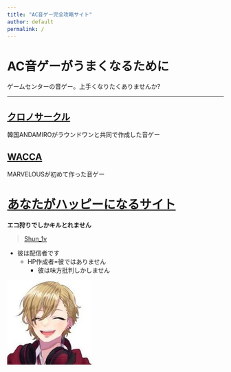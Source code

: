 ```yaml
---
title: "AC音ゲー完全攻略サイト"
author: default
permalink: /
---
```


# AC音ゲーがうまくなるために

ゲームセンターの音ゲー。上手くなりたくありませんか?



---


## [クロノサークル](https://chrono-circle.com/)  
韓国ANDAMIROがラウンドワンと共同で作成した音ゲー
## [WACCA](https://wacca.marv.jp/)
MARVELOUSが初めて作った音ゲー


# [あなたがハッピーになるサイト](https://cdn.cloudflare.steamstatic.com/client/installer/steam.dmg)

**エコ狩りでしかキルとれません**
> [Shun_1v](https://mobile.twitter.com/shun_1ce/status/1508152957413789696)


- 彼は配信者です
  - HP作成者=彼ではありません
    - 彼は味方批判しかしません


![image](https://github.com/hanamaru0424/GithubHPhanamaru/blob/main/assets/images/5VrJ-VTA_400x400.jpeg)
